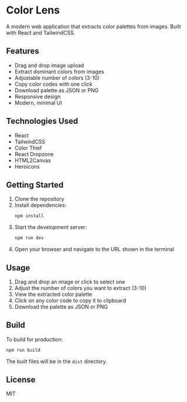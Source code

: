 # Color Lens

A modern web application that extracts color palettes from images. Built with React and TailwindCSS.

## Features

- Drag and drop image upload
- Extract dominant colors from images
- Adjustable number of colors (3-10)
- Copy color codes with one click
- Download palette as JSON or PNG
- Responsive design
- Modern, minimal UI

## Technologies Used

- React
- TailwindCSS
- Color Thief
- React Dropzone
- HTML2Canvas
- Heroicons

## Getting Started

1. Clone the repository
2. Install dependencies:
   ```bash
   npm install
   ```
3. Start the development server:
   ```bash
   npm run dev
   ```
4. Open your browser and navigate to the URL shown in the terminal

## Usage

1. Drag and drop an image or click to select one
2. Adjust the number of colors you want to extract (3-10)
3. View the extracted color palette
4. Click on any color code to copy it to clipboard
5. Download the palette as JSON or PNG

## Build

To build for production:

```bash
npm run build
```

The built files will be in the `dist` directory.

## License

MIT
